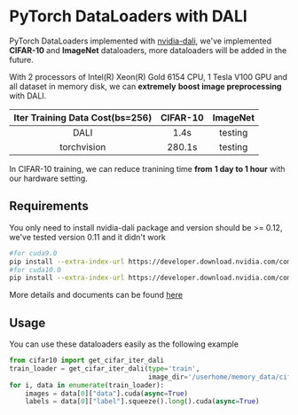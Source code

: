 # PyTorch DataLoaders with DALI

PyTorch DataLoaders implemented with [nvidia-dali](https://docs.nvidia.com/deeplearning/sdk/dali-developer-guide/docs/index.html), we've implemented **CIFAR-10** and **ImageNet** dataloaders, more dataloaders will be added in the future.

With 2 processors of Intel(R) Xeon(R) Gold 6154 CPU, 1 Tesla V100 GPU and all dataset in memory disk, we can **extremely** **boost image preprocessing** with DALI.

| Iter Training Data Cost(bs=256) | CIFAR-10 | ImageNet |
| :-----------------------------: | :------: | :------: |
|              DALI               |   1.4s   | testing  |
|           torchvision           |  280.1s  | testing  |

In CIFAR-10 training, we can reduce tranining time **from** **1 day to 1 hour** with our hardware setting.

## Requirements

You only need to install nvidia-dali package and version should be >= 0.12, we've tested version 0.11 and it didn't work

```bash
#for cuda9.0
pip install --extra-index-url https://developer.download.nvidia.com/compute/redist/cuda/9.0 nvidia-dali
#for cuda10.0
pip install --extra-index-url https://developer.download.nvidia.com/compute/redist/cuda/10.0 nvidia-dali
```

More details and documents can be found [here](https://docs.nvidia.com/deeplearning/sdk/dali-developer-guide/docs/index.html#)

## Usage

You can use these dataloaders easily as the following example

```python
from cifar10 import get_cifar_iter_dali
train_loader = get_cifar_iter_dali(type='train',
                                   image_dir='/userhome/memory_data/cifar10',                                              batch_size=256,num_threads=4)
for i, data in enumerate(train_loader):
    images = data[0]["data"].cuda(async=True)
    labels = data[0]["label"].squeeze().long().cuda(async=True)
```

